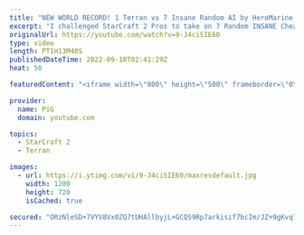 ```yaml
---
title: "NEW WORLD RECORD! 1 Terran vs 7 Insane Random AI by HeroMarine (PiG Reacts) - StarCraft 2"
excerpt: "I challenged StarCraft 2 Pros to take on 7 Random INSANE Cheater AIs at once! uThermal broke the world record last week with his 1 Terran vs 7 Insane Zerg AI video. Now @HeroMarine  has stepped up with 1 Terran vs 7 Insane Random AIs! Incredible!  Check out Heromarine's World Record here: https://www.youtube.com/watch?v=nCmrf55k_Gk&ab_channel=HeroMarine"
originalUrl: https://youtube.com/watch?v=9-J4ciSIE60
type: video
length: PT1H13M40S
publishedDateTime: 2022-09-10T02:41:29Z
heat: 50

featuredContent: "<iframe width=\"800\" height=\"500\" frameborder=\"0\" src=\"https://www.youtube.com/embed/9-J4ciSIE60\" allow=\"accelerometer; autoplay; encrypted-media; gyroscope; picture-in-picture\" allowfullscreen></iframe>"

provider:
  name: PiG
  domain: youtube.com

topics:
  - StarCraft 2
  - Terran

images:
  - url: https://i.ytimg.com/vi/9-J4ciSIE60/maxresdefault.jpg
    width: 1280
    height: 720
    isCached: true

secured: "ORzNleSD+7VYV8Vx0ZQ7tUHAllbyjL+GCQS9Rp7arkisif7bcIm/JZ+9gKvq7q1UtCHKUiBe6Jd0gQ/mtFW9+A3yvZP4spxu9+L6HfMWPnHZxmdE5VFiJs3NGJiBr7WQ8YjTdVtNNb+4gE4gRbOVaul1q/RB93vo8H/1F3k+VjMpDhz6OY4Z6G/w1vgSrgJIUfrgSce0eOhRuer2Oiov+WHKoChL8e7/bYT6v7p2zUrXX0vkHubACp6iKA9omttjWRx9EkU38FRyXVxswyUkixXiiyZkOeSxvvKILhsHEeaA+YyYk2Eo+AemYMV0RaHLAjRyIamHEKjioYbJj1DANU8kJncAXh8Tqdzd4Orh9PORnFI3gp/UYyC6PN5QMwU3w4btTAbZRglCk5VH4BNZMKYHIMMrhRdYJmLIWFgPkb8=;kKZhRGqreJRLVt0r0oszWQ=="
---
```


